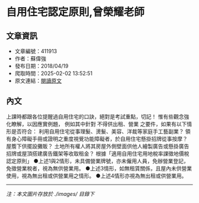 # 自用住宅認定原則,曾榮耀老師

## 文章資訊
- 文章編號：411913
- 作者：蘇偉強
- 發布日期：2018/04/19
- 爬取時間：2025-02-02 13:52:51
- 原文連結：[閱讀原文](https://real-estate.get.com.tw/Columns/detail.aspx?no=411913)

## 內文
上課時都跟各位提醒過自用住宅的口訣，絕對是考試重點，切記！
惟有些觀念強化瞭解，以因應實例題，
例如其中針對
不得供出租、營業
之要件，如果有以下情形是否符合：
利用自用住宅從事理髮、燙髮、美容、洋裁等家庭手工藝副業？
領有身心障礙手冊或證明之重度視覺功能障礙者，於自用住宅懸掛招牌從事按摩？
屋簷下供擺設攤販？
土地所有權人將其房屋外側壁面供他人繪製廣告或懸掛廣告招牌或屋頂搭建廣告鐵架等收取租金？
根據「適用自用住宅用地稅率課徵地價稅認定原則」
●上述1與2情形，未具備營業牌號，亦未僱用人員，免辦營業登記，免徵營業稅者，視為無供營業用。
●上述3情形，如無租賃關係，且屋內未供營業使用，視為無出租或供營業用之情形。
●上述4情形亦視為無出租或供營業用。

---
*注：本文圖片存放於 ./images/ 目錄下*
